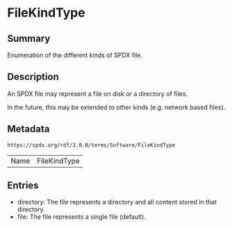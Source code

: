 <!-- Automatically generated by spec-parser v2.1.0 on 2024-06-17T15:44:58.460830+00:00 -->
<!-- SPDX-License-Identifier: Community-Spec-1.0 -->

# FileKindType

## Summary

Enumeration of the different kinds of SPDX file.


## Description

An SPDX file may represent a file on disk or a directory of files.

In the future, this may be extended to other kinds (e.g. network based files).


## Metadata

`https://spdx.org/rdf/3.0.0/terms/Software/FileKindType`


| | |
|---|---|
| Name | FileKindType |




## Entries

- directory: The file represents a directory and all content stored in that directory.
- file: The file represents a single file (default).

